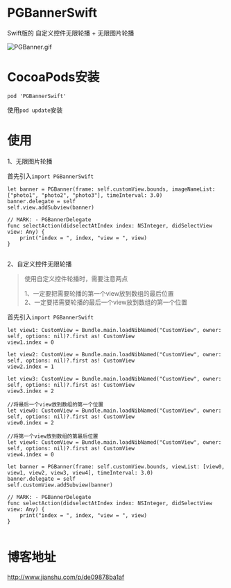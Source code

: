 ﻿# PGBannerSwift
Swift版的 自定义控件无限轮播 + 无限图片轮播

![PGBanner.gif](http://upload-images.jianshu.io/upload_images/1340308-cdd8ac6630e61c13.gif?imageMogr2/auto-orient/strip)

# CocoaPods安装
```
pod 'PGBannerSwift'
```
使用```pod update```安装

# 使用
1、无限图片轮播

首先引入```import PGBannerSwift```

```
let banner = PGBanner(frame: self.customView.bounds, imageNameList: ["photo1", "photo2", "photo3"], timeInterval: 3.0)
banner.delegate = self
self.view.addSubview(banner)

// MARK: - PGBannerDelegate
func selectAction(didselectAtIndex index: NSInteger, didSelectView view: Any) {
    print("index = ", index, "view = ", view)
}
    
```
2、自定义控件无限轮播
> 使用自定义控件轮播时，需要注意两点  
> 
> 1、一定要把需要轮播的第一个view放到数组的最后位置  
> 2、一定要把需要轮播的最后一个view放到数组的第一个位置

首先引入```import PGBannerSwift```
```
let view1: CustomView = Bundle.main.loadNibNamed("CustomView", owner: self, options: nil)?.first as! CustomView
view1.index = 0

let view2: CustomView = Bundle.main.loadNibNamed("CustomView", owner: self, options: nil)?.first as! CustomView
view2.index = 1

let view3: CustomView = Bundle.main.loadNibNamed("CustomView", owner: self, options: nil)?.first as! CustomView
view3.index = 2

//将最后一个view放到数组的第一个位置
let view0: CustomView = Bundle.main.loadNibNamed("CustomView", owner: self, options: nil)?.first as! CustomView
view0.index = 2

//将第一个view放到数组的第最后位置
let view4: CustomView = Bundle.main.loadNibNamed("CustomView", owner: self, options: nil)?.first as! CustomView
view4.index = 0

let banner = PGBanner(frame: self.customView.bounds, viewList: [view0, view1, view2, view3, view4], timeInterval: 3.0)
banner.delegate = self
self.customView.addSubview(banner)

// MARK: - PGBannerDelegate
func selectAction(didselectAtIndex index: NSInteger, didSelectView view: Any) {
    print("index = ", index, "view = ", view)
}
    
```
# 博客地址
[http://www.jianshu.com/p/de09878ba1af
](http://www.jianshu.com/p/de09878ba1af)
